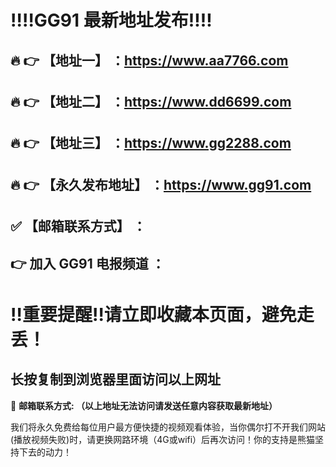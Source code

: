 :bangbang::bangbang:GG91 最新地址发布:bangbang::bangbang:
==
:fire: :point_right: 【地址一】 ：https://www.aa7766.com
------
:fire: :point_right: 【地址二】 ：https://www.dd6699.com
------
:fire: :point_right: 【地址三】 ：https://www.gg2288.com
------
:fire: :point_right: 【永久发布地址】 ：https://www.gg91.com
------
:white_check_mark: 【邮箱联系方式】 ：
------
:point_right: 加入 GG91 电报频道  ：
------
:bangbang:重要提醒:bangbang:请立即收藏本页面，避免走丢！
==

长按复制到浏览器里面访问以上网址
-

:e-mail: __邮箱联系方式:  （以上地址无法访问请发送任意内容获取最新地址）__


我们将永久免费给每位用户最方便快捷的视频观看体验，当你偶尔打不开我们网站(播放视频失败)时，请更换网路环境（4G或wifi）后再次访问！你的支持是熊猫坚持下去的动力！
